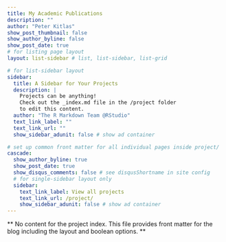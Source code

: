```yaml
---
title: My Academic Publications
description: ""
author: "Peter Kitlas"
show_post_thumbnail: false
show_author_byline: false
show_post_date: true
# for listing page layout
layout: list-sidebar # list, list-sidebar, list-grid

# for list-sidebar layout
sidebar: 
  title: A Sidebar for Your Projects
  description: |
    Projects can be anything!
    Check out the _index.md file in the /project folder 
    to edit this content.
  author: "The R Markdown Team @RStudio"
  text_link_label: ""
  text_link_url: ""
  show_sidebar_adunit: false # show ad container

# set up common front matter for all individual pages inside project/
cascade:    
  show_author_byline: true
  show_post_date: true
  show_disqus_comments: false # see disqusShortname in site config
  # for single-sidebar layout only
  sidebar:
    text_link_label: View all projects
    text_link_url: /project/
    show_sidebar_adunit: false # show ad container
---
```


** No content for the project index. This file provides front matter for the blog including the layout and boolean options. **
